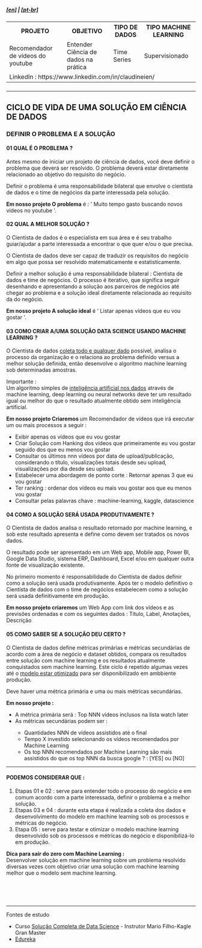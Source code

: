 <h5><a href="blank_">[en]</a> | <a href="blank_">[pt-br]</a>
</h5>
<h5>
<div>
  <table>
    <tr>
      <th>PROJETO</th>
      <th>OBJETIVO</th>
      <th>TIPO DE DADOS</th>
      <th>TIPO MACHINE LEARNING</th>
    </tr>
    <tr>
      <td>Recomendador de vídeos do youtube</td>
      <td>Entender Ciência de dados na prática</td>
      <td>Time Series</td>
      <td>Supervisionado</td>
    </tr>
    <tr>
        <td colspan="4">LinkedIn : https://www.linkedin.com/in/claudineien/</td>
    </tr>
  </table>
</div>
</h5>
<hr>
<h2>CICLO DE VIDA DE UMA SOLUÇÃO EM CIÊNCIA DE DADOS</h2>
<h3>DEFINIR O PROBLEMA E A SOLUÇÃO</h3>
<h4>01 QUAL É O PROBLEMA ?</h4>
<p>Antes mesmo de iniciar um projeto de ciência de dados, você deve definir o problema que deverá ser resolvido. O problema deverá estar diretamente relacionado ao objetivo do requisito do negócio.</p>
<p>Definir o problema é uma responsabilidade bilateral que envolve o cientista de dados e o time de negócios da parte interessada pela solução.</p>
<p><strong>Em nosso projeto O problema</strong> é : ' Muito tempo gasto buscando novos vídeos no youtube '.</p>

<h4>02 QUAL A MELHOR SOLUÇÃO ?</h4>
<p>O Cientista de dados é o especialista em sua área e é seu trabalho guiar/ajudar a parte interessada a encontrar o que quer e/ou o que precisa.</p>
<p>O Cientista de dados deve ser capaz de traduzir os requisitos do negócio em algo que possa ser resolvido matematicamente e estatisticamente.</p>
<p>Definir a melhor solução é uma responsabilidade bilateral : Cientista de dados e time de negócios. O processo é iterativo, que significa seguir desenhando e apresentando a solução aos parceiros de negócios até chegar ao problema e a solução ideal diretamente relacionada ao requisito da do negócio.</p>
<p><strong>Em nosso projeto A solução ideal</strong> é ' Listar apenas vídeos que eu vou gostar '.</p>

<h4>03 COMO CRIAR A/UMA SOLUÇÃO DATA SCIENCE USANDO MACHINE LEARNING ?</h4>
<p>O Cientista de dados <a href="https://github.com/claudineien/graduate-datascientist/blob/master/0-documentation/00data-science-lifecycle0.md">coleta todo e qualquer dado</a> possível, analisa o processo da organização e o relaciona ao problema definido versus a melhor solução definida, então desenvolve o algoritmo machine learning sob determinadas amostras.</p>
<p>Importante : <br>
Um algoritmo simples de <a href="https://github.com/claudineien/graduate-datascientist/blob/master/0-documentation/00data-science-lifecycle0.md">inteligência artificial nos dados</a> através de machine learning, deep learning ou neural networks deve ter um resultado igual ou melhor do que o resultado atualmente obtido sem inteligência artificial.</p>

<p><strong>Em nosso projeto Criaremos </strong>um Recomendador de vídeos que irá executar um ou mais processos a seguir :
    <ul>
        <li>Exibir apenas os vídeos que eu vou gostar</li>
		<li>Criar Solução com Hanking dos vídeos que primeiramente eu vou gostar seguido dos que eu menos vou gostar</li>
        <li>Consultar os últimos nnn vídeos por data de upload/publicação, considerando o título, visualizações totais desde seu upload, visualizações por dia desde seu upload.</li>
        <li>Estabelecer uma abordagem de ponto corte : Retornar apenas 3 que eu vou gostar</li>
        <li>Ter ranking : ordenar dos vídeos eu mais vou gostar aos que eu menos vou gostar</li>
        <li>Consultar pelas palavras chave : machine-learning, kaggle, datascience</li>
    </ul>
</p>

<h4>04 COMO A SOLUÇÃO SERÁ USADA PRODUTIVAMENTE ?</h4>
<p>O Cientista de dados analisa o resultado retornado por machine learning, e sob este resultado apresenta e define como devem ser tratados os novos dados.</p>
<p>O resultado pode ser apresentado em um Web app, Mobile app, Power BI, Google Data Studio, sistema ERP, Dashboard, Excel e/ou em qualquer outra fonte de visualização existente.</p>
<p>No primeiro momento é responsabilidade do Cientista de dados definir como a solução será usada produtivamente. Após ter o modelo definitivo o Cientista de dados com o time de negócios estabelecem como a solução será usada definitivamente em produção.</p>
<p><strong>Em nosso projeto criaremos</strong> um Web App</strong> com link dos vídeos e as previsões ordenadas e com os seguintes dados : Título, Label, Anotações, Descrição</p>

<h4>05 COMO SABER SE A SOLUÇÃO DEU CERTO ?</h4>
O Cientista de dados define métricas primárias e métricas secundárias de acordo com a área de negócio e dataset obtidos, compara os resultados entre solução com machine learning e os resultados atualmente conquistados sem machine learning. Este ciclo é repetido algumas vezes até o <a href="/0-documentation/00data-science-lifecycle0.md">modelo estar otimizado</a> para ser disponibilizado em ambbiente produção.
<p>Deve haver uma métrica primária e uma ou mais métricas secundárias.</p>
<p><strong>Em nosso projeto :</strong>
    <ul>
        <li>A métrica primária será : Top NNN vídeos inclusos na lista watch later</li>
		<li>As métricas secundárias podem ser :</li>
        <ul>
            <li>Quantidades NNN de vídeos assistidos até o final</li>
            <li>Tempo X investido selecionando os vídeos recomendados por Machine Learning</li>
            <li>Os top NNN recomendados por Machine Learning são mais assistidos do que os top NNN da busca google ? : [YES] ou [NO]</li>
        </ul>
    </ul>
</p>
<hr>
<h4>PODEMOS CONSIDERAR QUE :</h4>
    <ol>
        <li>Etapas 01 e 02 : serve para entender todo o processo do negócio e em comum acordo com a parte interessada, definir o problema e a melhor solução.</li>
        <li>Etapas 03 e 04 : durante esta etapa é realizada a coleta dos dados e desenvolvimento do modelo em machine learning sob os processos e métricas do negócio.</li>
        <li>Etapa 05 : serve para testar e otimizar o modelo machine learning desenvolvido sob os processos e métricas do negócio e disponibilizá-lo em produção.</li>
    </ol>
<p><strong>Dica para sair do zero com Machine Learning :</strong><br>
Desenvolver solução em machine learning sobre um problema resolvido diversas vezes com objetivo criar uma solução com machine learning melhor que o modelo sem machine learning.</p>
</p>
<br><br><br>
<hr>
<p>Fontes de estudo
    <ul>
        <li>Curso <a href="https://curso.mariofilho.com/">Solução Completa de Data Science</a> - Instrutor Mario Filho-Kagle Gran Master</li>
        <li><a href="https://www.edureka.co/blog/data-science-projects/#A%20Basic%20Approach%20To%20Solving%20A%20Problem%20Using%20Data%20Science">Edureka</a></li>
    </ul>
</p>
